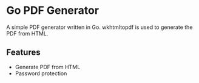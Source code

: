 # Go PDF Generator
A simple PDF generator written in Go.
wkhtmltopdf is used to generate the PDF from HTML.

## Features
- Generate PDF from HTML
- Password protection